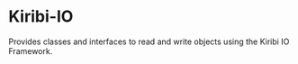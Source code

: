 # Kiribi-IO
Provides classes and interfaces to read and write objects using the Kiribi IO Framework.
